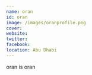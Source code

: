 ```yaml
---
name: oran
id: oran
image: /images/oranprofile.png
cover:
website:
twitter:
facebook:
location: Abu Dhabi
---
```

oran is oran
